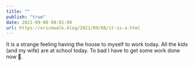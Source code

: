 ```yaml
---
title: ""
publish: "true"
date: 2021-09-08 08:01:00
url: https://ericmwalk.blog/2021/09/08/it-is-a.html
---
```


It is a strange feeling having the house to myself to work today. All the kids (and my wife) are at school today. To bad I have to get some work done now 🤣.